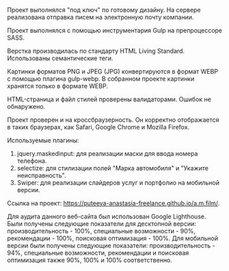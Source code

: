 Проект выполнялся "под ключ" по готовому дизайну. На сервере реализована отправка писем на электронную почту компании.

Проект выполнялся с помощью инструментария Gulp на препроцессоре SASS.

Верстка производилась по стандарту HTML Living Standard. Использованы семантические теги.

Картинки форматов PNG и JPEG (JPG) конвертируются в формат WEBP c помощью плагина gulp-webp. В собранном проекте картинки хранятся только в формате WEBP.

HTML-страница и файл стилей проверены валидаторами. Ошибок не обнаружено.

Проект проверен и на кроссбраузерность. Он корректно отображается в таких браузерах, как Safari, Google Chrome и Mozilla Firefox.

Используемые плагины:

1. jquery.maskedinput: для реализации маски для ввода номера телефона.
2. selectize: для стилизации полей "Марка автомобиля" и "Укажите неисправность".
3. Swiper: для реализации слайдеров услуг и портфолио на мобильной версии.

Ссылка на проект: https://puteeva-anastasia-freelance.github.io/a.m.film/.

Для аудита данного веб-сайта был использован Google Lighthouse. Были получены следующие показатели для десктопной версии: производительность - 100%, специальные возможности - 90%, рекомендации - 100%, поисковая оптимизация - 100%. Для мобильной версии были получены следующие показатели: производительность - 94%, специальные возможности, рекомендации и поисковая оптимизация также 90%, 100% и 100% соответственно.